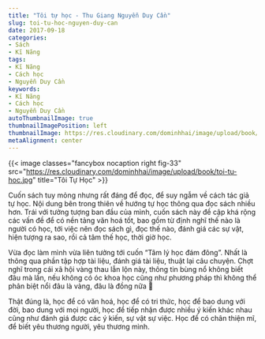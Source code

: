 ```yaml
---
title: "Tôi tự học - Thu Giang Nguyễn Duy Cần"
slug: toi-tu-hoc-nguyen-duy-can
date: 2017-09-18
categories:
- Sách
- Kĩ Năng
tags:
- Kĩ Năng
- Cách học
- Nguyễn Duy Cần
keywords:
- Kĩ Năng
- Cách học
- Nguyễn Duy Cần
autoThumbnailImage: true
thumbnailImagePosition: left
thumbnailImage: https://res.cloudinary.com/dominhhai/image/upload/book/toi-tu-hoc.jpg
metaAlignment: center
---
```


{{< image classes="fancybox nocaption right fig-33" src="https://res.cloudinary.com/dominhhai/image/upload/book/toi-tu-hoc.jpg" title="Tôi Tự Học" >}}

Cuốn sách tuy mỏng nhưng rất đáng để đọc, để suy ngẫm về cách tác giả tự học.
Nội dung bên trong thiên về hướng tự học thông qua đọc sách nhiều hơn.
Trái với tưởng tượng ban đầu của mình, cuốn sách này đề cập khá rộng các vấn đề để có nền tảng văn hoá tốt,
bao gồm từ định nghĩ thế nào là người có học, tới việc nên đọc sách gì, đọc thế nào,
đánh giá các sự vật, hiện tượng ra sao, rồi cả tâm thế học, thời giờ học.

Vừa đọc làm mình vừa liên tưởng tới cuốn “Tâm lý học đám đông”.
Nhất là thông qua phần tập hợp tài liệu, đánh giá tài liệu, thuật lại câu chuyện.
Chợt nghĩ trong cái xã hội vàng thau lẫn lộn này,
thông tin bùng nổ không biết đâu mà lần,
nếu không có óc khoa học cũng như phương pháp thì không thể phân biệt nổi đâu là vàng, đâu là đồng nữa 🙂

Thật đúng là, học để có văn hoá, học để có tri thức, học để bao dung với đời,
bao dung với mọi người, học để tiếp nhận được nhiều ý kiến khác nhau cũng như đánh giá được các ý kiến,
sự vật sự việc.
Học để có chân thiện mĩ, để biết yêu thương người, yêu thương mình.
